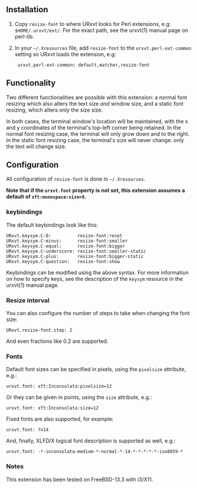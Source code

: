 ## Installation

1. Copy `resize-font` to where URxvt looks for Perl extensions, e.g:
   `$HOME/.urxvt/ext/`. For the exact path, see the urxvt(1) manual page on
   perl-lib.

2. In your `~/.Xresources` file, add `resize-font` to the
   `urxvt.perl-ext-common` setting so URxvt loads the extension, e.g:

        urxvt.perl-ext-common: default,matcher,resize-font

## Functionality

Two different functionalities are possible with this extension: a
normal font resizing which also alters the text size _and_ window size,
and a static font resizing, which alters _only_ the size size.

In both cases, the terminal window's location will be maintained, with the
x and y coordinates of the terminal's top-left corner being retained. In the
normal font resizing case, the terminal will only grow down and to the right.
In the static font resizing case, the terminal's size will never change: only
the text will change size.

## Configuration

All configuration of `resize-font` is done in `~/.Xresources`.

__Note that if the `urxvt.font` property is not set, this extension assumes
a default of `xft:monospace:size=8`.__

### keybindings

The default keybindings look like this:

    URxvt.keysym.C-0:          resize-font:reset
    URxvt.keysym.C-minus:      resize-font:smaller
    URxvt.keysym.C-equal:      resize-font:bigger
    URxvt.keysym.C-underscore: resize-font:smaller-static
    URxvt.keysym.C-plus:       resize-font:bigger-static
    URxvt.keysym.C-question:   resize-font:show

Keybindings can be modified using the above syntax. For more information on how
to specify keys, see the description of the `keysym` resource in the urxvt(1)
manual page.

### Resize interval

You can also configure the number of steps to take when changing the font size:

    URxvt.resize-font.step: 2

And even fractions like 0.2 are supported.

### Fonts

Default font sizes can be specified in pixels, using the `pixelsize` attribute,
e.g.:

    urxvt.font: xft:Inconsolata:pixelsize=12

Or they can be given in points, using the `size` attribute, e.g.: 

    urxvt.font: xft:Inconsolata:size=12

Fixed fonts are also supported, for example:

    urxvt.font: 7x14

And, finally, XLFD/X logical font description is supported as well, e.g.:

    urxvt.font: -*-inconsolata-medium-*-normal-*-14-*-*-*-*-*-iso8859-*

### Notes

This extension has been tested on FreeBSD-13.3 with i3/X11.

